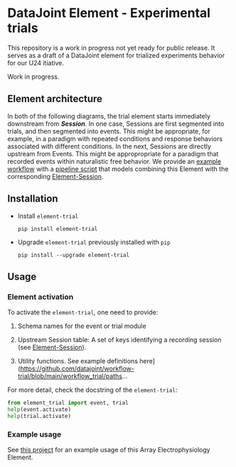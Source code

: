 # DataJoint Element - Experimental trials
This repository is a work in progress not yet ready for public release.
It serves as a draft of a DataJoint element for trialized experiments behavior
for our U24 itiative.

Work in progress.

## Element architecture

In both of the following diagrams, the trial element starts immediately downstream from ***Session***. In one case, Sessions are first segmented into trials, and then segmented into events. This might be appropriate, for example, in a paradigm with repeated conditions and response behaviors associated with different conditions. In the next, Sessions are directly upstream from Events. This might be appropropriate for a paradigm that recorded events within naturalistic free behavior.
We  provide an [example workflow](https://github.com/datajoint/workflow-trial/) with a
[pipeline script](https://github.com/datajoint/workflow-trial/blob/main/workflow_trial/pipeline.py) that models combining this Element with the corresponding [Element-Session](https://github.com/datajoint/element-session).


<!---
![element-trial diagram](images/attached_trial_element_trialized.svg)
![element-trial diagram](images/attached_trial_element_events.svg)
-->

## Installation

+ Install `element-trial`
    ```
    pip install element-trial
    ```

+ Upgrade `element-trial` previously installed with `pip`
    ```
    pip install --upgrade element-trial
    ```

<!---
+ Install `element-interface`

    + `element-interface` is a dependency of `element-trial`, however it is not contained within `requirements.txt`.

    ```
    pip install "element-interface @ git+https://github.com/datajoint/element-interface"
    ```
-->

## Usage

### Element activation

To activate the `element-trial`, one need to provide:

1. Schema names for the event or trial module

2. Upstream Session table: A set of keys identifying a recording session (see [Element-Session](https://github.com/datajoint/element-session)).
3. Utility functions. See example definitions here](https://github.com/datajoint/workflow-trial/blob/main/workflow_trial/paths...

For more detail, check the docstring of the `element-trial`:
```python
from element_trial import event, trial
help(event.activate)
help(trial.activate)
```

### Example usage

See [this project](https://github.com/datajoint/workflow-trial) for an example usage of this Array Electrophysiology Element.
